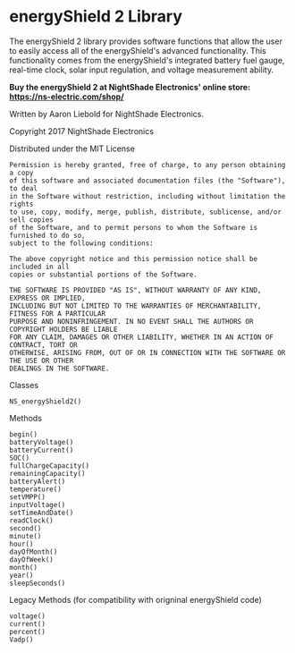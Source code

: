 energyShield 2 Library
============

The energyShield 2 library provides software functions that allow the user to easily 
access all of the energyShield's advanced functionality. This functionality comes 
from the energyShield's integrated battery fuel gauge, real-time clock, solar input 
regulation, and voltage measurement ability. 

**Buy the energyShield 2 at NightShade Electronics' online store: https://ns-electric.com/shop/**

Written by Aaron Liebold for NightShade Electronics.

Copyright 2017 NightShade Electronics

Distributed under the MIT License

	Permission is hereby granted, free of charge, to any person obtaining a copy 
	of this software and associated documentation files (the "Software"), to deal 
	in the Software without restriction, including without limitation the rights 
	to use, copy, modify, merge, publish, distribute, sublicense, and/or sell copies 
	of the Software, and to permit persons to whom the Software is furnished to do so, 
	subject to the following conditions:

	The above copyright notice and this permission notice shall be included in all 
	copies or substantial portions of the Software.

	THE SOFTWARE IS PROVIDED "AS IS", WITHOUT WARRANTY OF ANY KIND, EXPRESS OR IMPLIED, 
	INCLUDING BUT NOT LIMITED TO THE WARRANTIES OF MERCHANTABILITY, FITNESS FOR A PARTICULAR 
	PURPOSE AND NONINFRINGEMENT. IN NO EVENT SHALL THE AUTHORS OR COPYRIGHT HOLDERS BE LIABLE 
	FOR ANY CLAIM, DAMAGES OR OTHER LIABILITY, WHETHER IN AN ACTION OF CONTRACT, TORT OR 
	OTHERWISE, ARISING FROM, OUT OF OR IN CONNECTION WITH THE SOFTWARE OR THE USE OR OTHER 
	DEALINGS IN THE SOFTWARE.


Classes

	NS_energyShield2()

Methods

	begin()
	batteryVoltage()
	batteryCurrent()
	SOC()
	fullChargeCapacity()
	remainingCapacity()
	batteryAlert()
	temperature()
	setVMPP()
	inputVoltage()
	setTimeAndDate()
	readClock()
	second()
	minute()
	hour()
	dayOfMonth()
	dayOfWeek()
	month()
	year()
	sleepSeconds()

Legacy Methods (for compatibility with origninal energyShield code)

	voltage()
	current()
	percent()
	Vadp()
